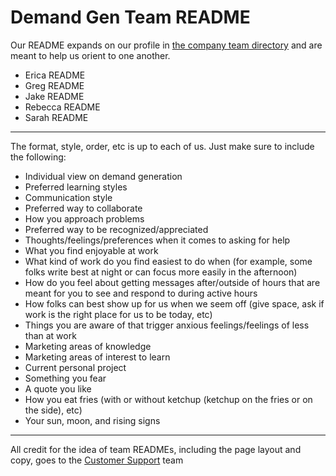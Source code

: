 # Demand Gen Team README

Our README expands on our profile in [the company team directory](https://about.sourcegraph.com/handbook/company/team) and are meant to help us orient to one another.

- [](https://about.sourcegraph.com/handbook/demand-gen/demand-gen-bios#Erica-README '#Erica-README')Erica README
- [](https://about.sourcegraph.com/handbook/demand-gen/demand-gen-bios#Greg-README '#Greg-README')Greg README
- [](https://about.sourcegraph.com/handbook/demand-gen/demand-gen-bios#Jake-README '#Jake-README')Jake README
- [](https://about.sourcegraph.com/handbook/demand-gen/demand-gen-bios#Rebecca-README '#Rebecca-README')Rebecca README
- [](https://about.sourcegraph.com/handbook/demand-gen/demand-gen-bios#Sarah-README '#Sarah-README')Sarah README

---

The format, style, order, etc is up to each of us. Just make sure to include the following:

- Individual view on demand generation
- Preferred learning styles
- Communication style
- Preferred way to collaborate
- How you approach problems
- Preferred way to be recognized/appreciated
- Thoughts/feelings/preferences when it comes to asking for help
- What you find enjoyable at work
- What kind of work do you find easiest to do when (for example, some folks write best at night or can focus more easily in the afternoon)
- How do you feel about getting messages after/outside of hours that are meant for you to see and respond to during active hours
- How folks can best show up for us when we seem off (give space, ask if work is the right place for us to be today, etc)
- Things you are aware of that trigger anxious feelings/feelings of less than at work
- Marketing areas of knowledge
- Marketing areas of interest to learn
- Current personal project
- Something you fear
- A quote you like
- How you eat fries (with or without ketchup (ketchup on the fries or on the side), etc)
- Your sun, moon, and rising signs

---

All credit for the idea of team READMEs, including the page layout and copy, goes to the [Customer Support](https://about.sourcegraph.com/handbook/support/support-bios) team
